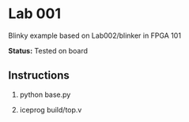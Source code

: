 # Lab 001

Blinky example based on Lab002/blinker in FPGA 101

**Status:** Tested on board

## Instructions

1. python base.py

2. iceprog build/top.v

